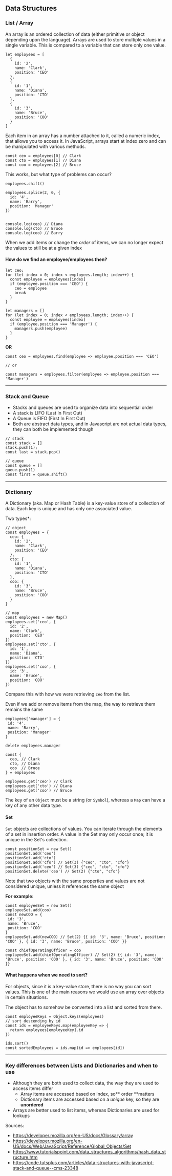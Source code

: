 ## Data Structures

### List / Array
An array is an ordered collection of data (either primitive or object depending upon the language). Arrays are used to store multiple values in a single variable. This is compared to a variable that can store only one value. 


```ecmascript 6
let employees = [
  {
    id: '2',
    name: 'Clark',
    position: 'CEO'
  }, 
  {
    id: '1',
    name: 'Diana',
    position: 'CTO'
  }, 
  {
    id: '3',
    name: 'Bruce',
    position: 'COO'
  }
]
```

Each item in an array has a number attached to it, called a numeric index, that allows you to access it. In JavaScript, arrays start at index zero and can be manipulated with various methods. 

```ecmascript 6
const ceo = employees[0] // Clark
const cto = employees[1] // Diana
const coo = employees[2] // Bruce
```
This works, but what type of problems can occur?

```ecmascript 6
employees.shift()

employees.splice(2, 0, {
  id: '4',
  name: 'Barry',
  position: 'Manager'
})


console.log(ceo) // Diana
console.log(cto) // Bruce
console.log(coo) // Barry

```

When we add items or change the *order* of items, we can no longer expect the values to still be at a given index

#### How do we find an employee/employees then?
```ecmascript 6
let ceo;
for (let index = 0; index < employees.length; index++) {
  const employee = employees[index]
  if (employee.position === 'CEO') {
    ceo = employee
    break
  }
}

let managers = []
for (let index = 0; index < employees.length; index++) {
  const employee = employees[index]
  if (employee.position === 'Manager') {
    managers.push(employee)
  }
} 
```

**OR**
```ecmascript 6
const ceo = employees.find(employee => employee.position === 'CEO')

// or

const managers = employees.filter(employee => employee.position === 'Manager')
```

****

### Stack and Queue
- Stacks and queues are used to organize data into sequential order
- A stack is LIFO (Last In First Out)
- A Queue is FIFO (First In First Out)
- Both are abstract data types, and in Javascript are not actual data types, they can both be implemented though

```ecmascript 6
// stack
const stack = []
stack.push(1);
const last = stack.pop()

// queue
const queue = []
queue.push(1)
const first = queue.shift()
``` 

****
### Dictionary
A Dictionary (aka. Map or Hash Table) is a key-value store of a collection of data. Each key is unique and has only one associated value.

Two types*:
```ecmascript 6
// object
const employees = {
  ceo: {
    id: '2',
    name: 'Clark',
    position: 'CEO'
  }, 
  cto: {
    id: '1',
    name: 'Diana',
    position: 'CTO'
  }, 
  coo: {
    id: '3',
    name: 'Bruce',
    position: 'COO'
  }
}
```
 
```ecmascript 6
// map
const employees = new Map()
employees.set('ceo', {
  id: '2',
  name: 'Clark',
  position: 'CEO'
})
employees.set('cto', {
  id: '1',
  name: 'Diana',
  position: 'CTO'
})
employees.set('coo', {
  id: '3',
  name: 'Bruce',
  position: 'COO'
})
```

Compare this with how we were retrieving `ceo` from the list.

Even if we add or remove items from the map, the way to retrieve them remains the same
```ecmascript 6
employees['manager'] = {
 id: '4',
 name: 'Barry',
 position: 'Manager'
}

delete employees.manager

const { 
  ceo, // Clark 
  cto, // Diana
  coo  // Bruce
} = employees

employees.get('ceo') // Clark
employees.get('cto') // Diana
employees.get('coo') // Bruce
```
The key of an `Object` must be a string (or `Symbol`), whereas a `Map` can have a key of any other data type.

#### Set
`Set` objects are collections of values. You can iterate through the elements of a set in insertion order. A value in the Set may only occur once; it is unique in the Set's collection.

```ecmascript 6
const positionSet = new Set()
positionSet.add('ceo')
positionSet.add('cto')
positionSet.add('cfo') // Set(3) {"ceo", "cto", "cfo"}
positionSet.add('ceo') // Set(3) {"ceo", "cto", "cfo"}
positionSet.delete('ceo') // Set(2) {"cto", "cfo"}
```

Note that two objects with the same properties and values are not considered unique, unless it references the same object

**For example:**
```ecmascript 6
const employeeSet = new Set()
employeeSet.add(coo)
const newCOO = {
 id: '3',
 name: 'Bruce',
 position: 'COO'
}
employeeSet.add(newCOO) // Set(2) {{ id: '3', name: 'Bruce', position: 'COO' }, { id: '3', name: 'Bruce', position: 'COO' }}

const chiefOperatingOfficer = coo
employeeSet.add(chiefOperatingOfficer) // Set(2) {{ id: '3', name: 'Bruce', position: 'COO' }, { id: '3', name: 'Bruce', position: 'COO' }}
```

#### What happens when we need to sort?
For objects, since it is a key-value store, there is no way you can sort values. This is one of the main reasons we would use an array over objects in certain situations.

The object has to somehow be converted into a list and sorted from there.

```ecmascript 6
const employeeKeys = Object.keys(employees)
// sort descending by id
const ids = employeeKeys.map(employeeKey => {
  return employees[employeeKey].id
})

ids.sort()
const sortedEmployees = ids.map(id => employees[id])
``` 
***
### Key differences between Lists and Dictionaries and when to use
- Although they are both used to collect data, the way they are used to access items differ
  - Array items are accessed based on index, so** order **matters
  - Dictionary items are accessed based on a *unique* key, so they are **unordered**
- Arrays are better used to list items, whereas Dictionaries are used for lookups   

Sources:
- https://developer.mozilla.org/en-US/docs/Glossary/array
- https://developer.mozilla.org/en-US/docs/Web/JavaScript/Reference/Global_Objects/Set
- https://www.tutorialspoint.com/data_structures_algorithms/hash_data_structure.htm
- https://code.tutsplus.com/articles/data-structures-with-javascript-stack-and-queue--cms-23348